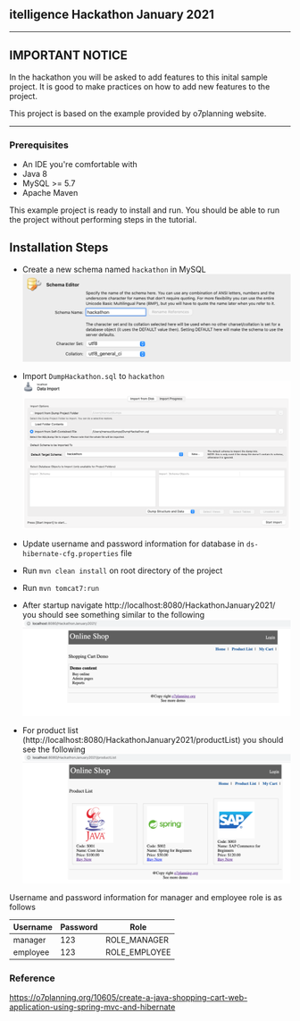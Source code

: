 ## itelligence Hackathon January 2021

---
## IMPORTANT NOTICE
In the hackathon you will be asked to add features to this inital sample project. It is good to make practices on how to add new features to the project.

This project is based on the example provided by o7planning website.

---

### Prerequisites

- An IDE you're comfortable with
- Java 8
- MySQL >= 5.7
- Apache Maven

This example project is ready to install and run. You should be able to run the project without performing steps in the tutorial.

## Installation Steps
- Create a new schema named `hackathon` in MySQL
  ![DB_Create](readme-images/DB_Create.png)
  
- Import `DumpHackathon.sql` to `hackathon`
  ![DB_Import](readme-images/DB_Import.png)
  
- Update username and password information for database in `ds-hibernate-cfg.properties` file
- Run `mvn clean install` on root directory of the project
- Run `mvn tomcat7:run` 
- After startup navigate http://localhost:8080/HackathonJanuary2021/ you should see something similar to the following
  ![OnlineShop_Home](readme-images/OnlineShop_Home.png)

- For product list (http://localhost:8080/HackathonJanuary2021/productList) you should see the following
  ![OnlineShop_ProductList](readme-images/OnlineShop_ProductList.png)
  
Username and password information for manager and employee role is as follows

| Username  | Password | Role |
| ------------- | ------------- | ------------- |
| manager  | 123  | ROLE_MANAGER |
| employee  | 123  | ROLE_EMPLOYEE |

### Reference
https://o7planning.org/10605/create-a-java-shopping-cart-web-application-using-spring-mvc-and-hibernate
